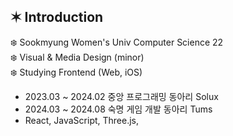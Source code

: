 ✶ Introduction
------------
❄️ Sookmyung Women's Univ Computer Science 22   
❄️ Visual & Media Design (minor)   
❄️ Studying Frontend (Web, iOS)   

* 2023.03 ~ 2024.02 중앙 프로그래밍 동아리 Solux
* 2024.03 ~ 2024.08 숙명 게임 개발 동아리 Tums
* React, JavaScript, Three.js,

  
<!--
**y-eonee/y-eonee** is a ✨ _special_ ✨ repository because its `README.md` (this file) appears on your GitHub profile.

Here are some ideas to get you started:

- 🔭 I’m currently working on ...
- 🌱 I’m currently learning ...
- 👯 I’m looking to collaborate on ...
- 🤔 I’m looking for help with ...
- 💬 Ask me about ...
- 📫 How to reach me: ...
- 😄 Pronouns: ...
- ⚡ Fun fact: ...
-->
